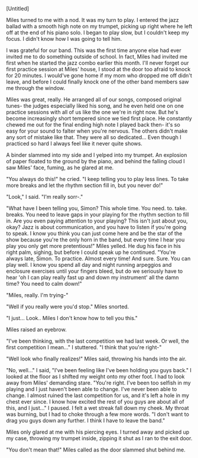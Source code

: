 \[Untitled]

  
Miles turned to me with a nod. It was my turn to play. I entered the jazz ballad with a smooth high note on my trumpet, picking up right where he left off at the end of his piano solo. I began to play slow, but I couldn't keep my focus. I didn't know how I was going to tell him.

I was grateful for our band. This was the first time anyone else had ever invited me to do something outside of school. In fact, Miles had invited me first when he started the jazz combo earlier this month. I'll never forget our first practice session at Miles' house, I stood at the door too afraid to knock for 20 minutes. I would've gone home if my mom who dropped me off didn't leave, and before I could finally knock one of the other band members saw me through the window.

Miles was great, really. He arranged all of our songs, composed original tunes- the judges especially liked his song, and he even held one on one practice sessions with all of us like the one we're in right now. But he's become increasingly short tempered since we tied first place. He constantly chewed me out for the final ending high note I played back then- it's so easy for your sound to falter when you're nervous. The others didn't make any sort of mistake like that. They were all so dedicated... Even though I practiced so hard I always feel like it never quite shows.

A binder slammed into my side and I yelped into my trumpet. An explosion of paper floated to the ground by the piano, and behind the falling cloud I saw Miles' face, fuming, as he glared at me.

"You always do this!" he cried. "I keep telling you to play less lines. To take more breaks and let the rhythm section fill in, but you never do!"

"Look," I said. "I'm really sorr-."

"What have I been telling you, Simon? This whole time. You need. to. take. breaks. You need to leave gaps in your playing for the rhythm section to fill in. Are you even paying attention to your playing? This isn't just about you, okay? Jazz is about communication, and you have to listen if you're going to speak. I know you think you can just come here and be the star of the show because you're the only horn in the band, but every time I hear you play you only get more pretentious!" Miles yelled. He dug his face in his right palm, sighing, but before I could speak up he continued. "You're always late, Simon. To practice. Almost every time! And sure. Sure. You can play well. I know you spend all day and night running arpeggios and enclosure exercises until your fingers bleed, but do we seriously have to hear 'oh I can play really fast up and down my instrument' all the damn time? You need to calm down!"

"Miles, really. I'm trying-"

"Well if you really were you'd stop." Miles snorted.

"I just... Look.. Miles I don't know how to tell you this."

Miles raised an eyebrow.

"I've been thinking, with the last competition we had last week. Or well, the first competition I mean..." I stuttered. "I think that you're right-"

"Well look who finally realizes!" Miles said, throwing his hands into the air.

"No, well..." I said, "I've been feeling like I've been holding you guys back." I looked at the floor as I shifted my weight onto my other foot. I had to look away from Miles' demanding stare. "You're right. I've been too selfish in my playing and I just haven't been able to change. I've never been able to change. I almost ruined the last competition for us, and it's left a hole in my chest ever since. I know how excited the rest of you guys are about all of this, and I just..." I paused. I felt a wet streak fall down my cheek. My throat was burning, but I had to choke through a few more words. "I don't want to drag you guys down any further. I think I have to leave the band."

Miles only glared at me with his piercing eyes. I turned away and picked up my case, throwing my trumpet inside, zipping it shut as I ran to the exit door.

"You don't mean that!" Miles called as the door slammed shut behind me.
